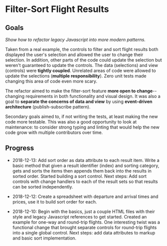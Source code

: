 # Filter-Sort Flight Results

## Goals

_Show how to refactor legacy Javascript into more modern patterns._

Taken from a real example, the controls to filter and sort flight results both displayed the user's selection and allowed the user to change their selection. In addition, other parts of the code could update the selection but weren't guaranteed to update the controls. The data (selections) and view (controls) were **tightly coupled**. Unrelated areas of code were allowed to update the selections (**multiple responsibility**). Zero unit tests made changing this area of code even more scary.

The refactor aimed to make the filter-sort feature **more open to change**--changing requirements in both functionality and visual design. It was also a goal to **separate the concerns of data and view** by using **event-driven architecture** (publish-subscribe pattern).

Secondary goals aimed to, if not writing the tests, at least making the new code more testable. This was also a good opportunity to look at maintenance: to consider strong typing and linting that would help the new code grow with multiple contributors over time.

## Progress

- 2018-12-13: Add sort order as data attribute to each result item. Write a basic method that given a result identifier (index) and sorting category, gets and sorts the items then appends them back into the results in sorted order. Started building a sort control. Next steps: Add sort controls with change handlers to each of the result sets so that results can be sorted independently.

- 2018-12-12: Create a spreadsheet with departure and arrival times and prices, use it to build sort order for each.

- 2018-12-10: Begin with the basics, just a couple HTML files with their style and legacy Javascript references to get started. Created an example for one-way and round-trip flights. One interesting twist was a functional change that brought separate controls for round-trip flights into a single global control. Next steps: add data attributes to markup and basic sort implementation.